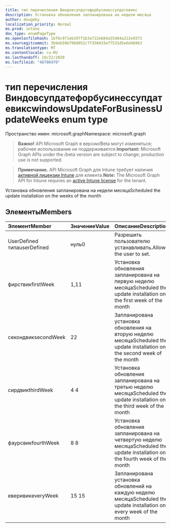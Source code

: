 ```yaml
---
title: тип перечисления Виндовсупдатефорбусинессупдатевикс
description: Установка обновления запланирована на недели месяца
author: dougeby
localization_priority: Normal
ms.prod: intune
doc_type: enumPageType
ms.openlocfilehash: 1bf6c971eb197f1b3e722eb84a55484a222e9373
ms.sourcegitcommit: 3b9eb50b790d952c7f350433ef7531d5e6d4b963
ms.translationtype: MT
ms.contentlocale: ru-RU
ms.lasthandoff: 10/22/2020
ms.locfileid: "48706970"
---
```

# <a name="windowsupdateforbusinessupdateweeks-enum-type"></a><span data-ttu-id="6c4b6-103">тип перечисления Виндовсупдатефорбусинессупдатевикс</span><span class="sxs-lookup"><span data-stu-id="6c4b6-103">windowsUpdateForBusinessUpdateWeeks enum type</span></span>

<span data-ttu-id="6c4b6-104">Пространство имен: microsoft.graph</span><span class="sxs-lookup"><span data-stu-id="6c4b6-104">Namespace: microsoft.graph</span></span>

> <span data-ttu-id="6c4b6-105">**Важно!** API Microsoft Graph в версии/Beta могут изменяться; рабочее использование не поддерживается.</span><span class="sxs-lookup"><span data-stu-id="6c4b6-105">**Important:** Microsoft Graph APIs under the /beta version are subject to change; production use is not supported.</span></span>

> <span data-ttu-id="6c4b6-106">**Примечание.** API Microsoft Graph для Intune требует наличия [активной лицензии Intune](https://go.microsoft.com/fwlink/?linkid=839381) для клиента.</span><span class="sxs-lookup"><span data-stu-id="6c4b6-106">**Note:** The Microsoft Graph API for Intune requires an [active Intune license](https://go.microsoft.com/fwlink/?linkid=839381) for the tenant.</span></span>

<span data-ttu-id="6c4b6-107">Установка обновления запланирована на недели месяца</span><span class="sxs-lookup"><span data-stu-id="6c4b6-107">Scheduled the update installation on the weeks of the month</span></span>

## <a name="members"></a><span data-ttu-id="6c4b6-108">Элементы</span><span class="sxs-lookup"><span data-stu-id="6c4b6-108">Members</span></span>
|<span data-ttu-id="6c4b6-109">Элемент</span><span class="sxs-lookup"><span data-stu-id="6c4b6-109">Member</span></span>|<span data-ttu-id="6c4b6-110">Значение</span><span class="sxs-lookup"><span data-stu-id="6c4b6-110">Value</span></span>|<span data-ttu-id="6c4b6-111">Описание</span><span class="sxs-lookup"><span data-stu-id="6c4b6-111">Description</span></span>|
|:---|:---|:---|
|<span data-ttu-id="6c4b6-112">UserDefined типа</span><span class="sxs-lookup"><span data-stu-id="6c4b6-112">userDefined</span></span>|<span data-ttu-id="6c4b6-113">нуль</span><span class="sxs-lookup"><span data-stu-id="6c4b6-113">0</span></span>|<span data-ttu-id="6c4b6-114">Разрешить пользователю устанавливать.</span><span class="sxs-lookup"><span data-stu-id="6c4b6-114">Allow the user to set.</span></span>|
|<span data-ttu-id="6c4b6-115">фирствик</span><span class="sxs-lookup"><span data-stu-id="6c4b6-115">firstWeek</span></span>|<span data-ttu-id="6c4b6-116">1,1</span><span class="sxs-lookup"><span data-stu-id="6c4b6-116">1</span></span>|<span data-ttu-id="6c4b6-117">Установка обновления запланирована на первую неделю месяца</span><span class="sxs-lookup"><span data-stu-id="6c4b6-117">Scheduled the update installation on the first week of the month</span></span>|
|<span data-ttu-id="6c4b6-118">секондвик</span><span class="sxs-lookup"><span data-stu-id="6c4b6-118">secondWeek</span></span>|<span data-ttu-id="6c4b6-119">2</span><span class="sxs-lookup"><span data-stu-id="6c4b6-119">2</span></span>|<span data-ttu-id="6c4b6-120">Запланирована установка обновления на вторую неделю месяца</span><span class="sxs-lookup"><span data-stu-id="6c4b6-120">Scheduled the update installation on the second week of the month</span></span>|
|<span data-ttu-id="6c4b6-121">сирдвик</span><span class="sxs-lookup"><span data-stu-id="6c4b6-121">thirdWeek</span></span>|<span data-ttu-id="6c4b6-122">4 </span><span class="sxs-lookup"><span data-stu-id="6c4b6-122">4</span></span>|<span data-ttu-id="6c4b6-123">Установка обновления запланирована на третью неделю месяца</span><span class="sxs-lookup"><span data-stu-id="6c4b6-123">Scheduled the update installation on the third week of the month</span></span>|
|<span data-ttu-id="6c4b6-124">фаурсвик</span><span class="sxs-lookup"><span data-stu-id="6c4b6-124">fourthWeek</span></span>|<span data-ttu-id="6c4b6-125">8 </span><span class="sxs-lookup"><span data-stu-id="6c4b6-125">8</span></span>|<span data-ttu-id="6c4b6-126">Установка обновления запланирована на четвертую неделю месяца</span><span class="sxs-lookup"><span data-stu-id="6c4b6-126">Scheduled the update installation on the fourth week of the month</span></span>|
|<span data-ttu-id="6c4b6-127">еверивик</span><span class="sxs-lookup"><span data-stu-id="6c4b6-127">everyWeek</span></span>|<span data-ttu-id="6c4b6-128">15 </span><span class="sxs-lookup"><span data-stu-id="6c4b6-128">15</span></span>|<span data-ttu-id="6c4b6-129">Запланирована установка обновлений на каждую неделю месяца</span><span class="sxs-lookup"><span data-stu-id="6c4b6-129">Scheduled the update installation on every week of the month</span></span>|





